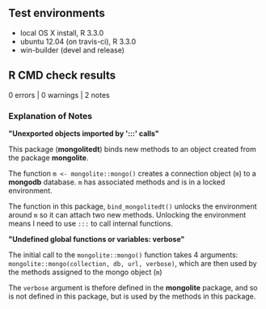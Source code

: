 ## Test environments

* local OS X install, R 3.3.0
* ubuntu 12.04 (on travis-ci), R 3.3.0
* win-builder (devel and release)

## R CMD check results

0 errors | 0 warnings | 2 notes

### Explanation of Notes

**"Unexported objects imported by ':::' calls"**

This package (**mongolitedt**) binds new methods to an object created from the package **mongolite**.

The function `m <- mongolite::mongo()` creates a connection object (`m`) to a **mongodb** database.
`m` has associated methods and is in a locked environment.

The function in this package, `bind_mongolitedt()` unlocks the environment around `m` so it can attach two new methods. Unlocking the environment means I need to use `:::` to call internal functions.

**"Undefined global functions or variables: verbose"**

The initial call to the `mongolite::mongo()` function takes 4 arguments: `mongolite::mongo(collection, db, url, verbose)`, which are then used by the methods assigned to the mongo object (`m`)

The `verbose` argument is thefore defined in the **mongolite** package, and so is not defined in this package, but is used by the methods in this package.


